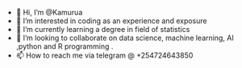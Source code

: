 - 👋 Hi, I’m @Kamurua
- 👀 I’m interested in coding as an experience and exposure
- 🌱 I’m currently learning a degree in field of statistics
- 💞️ I’m looking to collaborate on data science, machine learning,  AI ,python and R programming .
- 📫 How to reach me via telegram @ +254724643850

<!---
Kamurua/Kamurua is a ✨ special ✨ repository because its `README.md` (this file) appears on your GitHub profile.
You can click the Preview link to take a look at your changes.
--->
